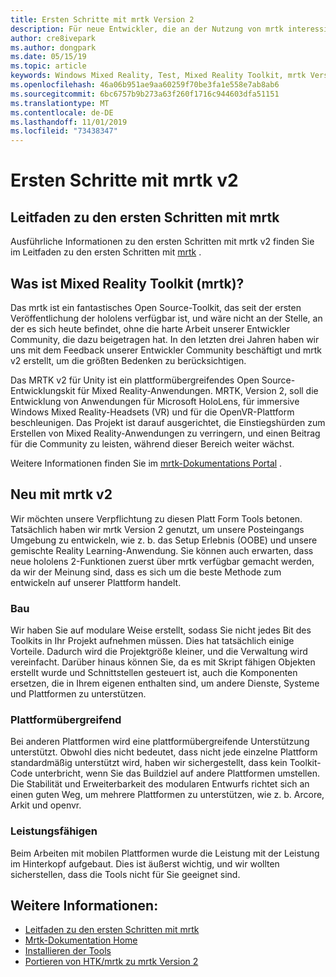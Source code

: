 ```yaml
---
title: Ersten Schritte mit mrtk Version 2
description: Für neue Entwickler, die an der Nutzung von mrtk interessiert sind
author: cre8ivepark
ms.author: dongpark
ms.date: 05/15/19
ms.topic: article
keywords: Windows Mixed Reality, Test, Mixed Reality Toolkit, mrtk Version 2, mrtk, Tools, SDK, hololens, hololens 2
ms.openlocfilehash: 46a06b951ae9aa60259f70be3fa1e558e7ab8ab6
ms.sourcegitcommit: 6bc6757b9b273a63f260f1716c944603dfa51151
ms.translationtype: MT
ms.contentlocale: de-DE
ms.lasthandoff: 11/01/2019
ms.locfileid: "73438347"
---
```

# <a name="getting-started-with-mrtk-v2"></a>Ersten Schritte mit mrtk v2

## <a name="mrtk-getting-started-guide"></a>Leitfaden zu den ersten Schritten mit mrtk
Ausführliche Informationen zu den ersten Schritten mit mrtk v2 finden Sie im Leitfaden zu den ersten Schritten mit [mrtk](https://microsoft.github.io/MixedRealityToolkit-Unity/Documentation/GettingStartedWithTheMRTK.html) .

## <a name="what-is-mixed-reality-toolkit-mrtk"></a>Was ist Mixed Reality Toolkit (mrtk)?
Das mrtk ist ein fantastisches Open Source-Toolkit, das seit der ersten Veröffentlichung der hololens verfügbar ist, und wäre nicht an der Stelle, an der es sich heute befindet, ohne die harte Arbeit unserer Entwickler Community, die dazu beigetragen hat. In den letzten drei Jahren haben wir uns mit dem Feedback unserer Entwickler Community beschäftigt und mrtk v2 erstellt, um die größten Bedenken zu berücksichtigen.  

Das MRTK v2 für Unity ist ein plattformübergreifendes Open Source-Entwicklungskit für Mixed Reality-Anwendungen.  MRTK, Version 2, soll die Entwicklung von Anwendungen für Microsoft HoloLens, für immersive Windows Mixed Reality-Headsets (VR) und für die OpenVR-Plattform beschleunigen. Das Projekt ist darauf ausgerichtet, die Einstiegshürden zum Erstellen von Mixed Reality-Anwendungen zu verringern, und einen Beitrag für die Community zu leisten, während dieser Bereich weiter wächst. 

Weitere Informationen finden Sie im [mrtk-Dokumentations Portal](https://microsoft.github.io/MixedRealityToolkit-Unity/README.html) .

## <a name="new-with-mrtk-v2"></a>Neu mit mrtk v2
Wir möchten unsere Verpflichtung zu diesen Platt Form Tools betonen.  Tatsächlich haben wir mrtk Version 2 genutzt, um unsere Posteingangs Umgebung zu entwickeln, wie z. b. das Setup Erlebnis (OOBE) und unsere gemischte Reality Learning-Anwendung.  Sie können auch erwarten, dass neue hololens 2-Funktionen zuerst über mrtk verfügbar gemacht werden, da wir der Meinung sind, dass es sich um die beste Methode zum entwickeln auf unserer Plattform handelt. 

### <a name="modular"></a>Bau
Wir haben Sie auf modulare Weise erstellt, sodass Sie nicht jedes Bit des Toolkits in Ihr Projekt aufnehmen müssen.  Dies hat tatsächlich einige Vorteile.  Dadurch wird die Projektgröße kleiner, und die Verwaltung wird vereinfacht.  Darüber hinaus können Sie, da es mit Skript fähigen Objekten erstellt wurde und Schnittstellen gesteuert ist, auch die Komponenten ersetzen, die in Ihrem eigenen enthalten sind, um andere Dienste, Systeme und Plattformen zu unterstützen.

### <a name="cross-platform"></a>Plattformübergreifend
Bei anderen Plattformen wird eine plattformübergreifende Unterstützung unterstützt.  Obwohl dies nicht bedeutet, dass nicht jede einzelne Plattform standardmäßig unterstützt wird, haben wir sichergestellt, dass kein Toolkit-Code unterbricht, wenn Sie das Buildziel auf andere Plattformen umstellen.  Die Stabilität und Erweiterbarkeit des modularen Entwurfs richtet sich an einen guten Weg, um mehrere Plattformen zu unterstützen, wie z. b. Arcore, Arkit und openvr.

### <a name="performant"></a>Leistungsfähigen
Beim Arbeiten mit mobilen Plattformen wurde die Leistung mit der Leistung im Hinterkopf aufgebaut.  Dies ist äußerst wichtig, und wir wollten sicherstellen, dass die Tools nicht für Sie geeignet sind.

## <a name="see-also"></a>Weitere Informationen:
* [Leitfaden zu den ersten Schritten mit mrtk](https://microsoft.github.io/MixedRealityToolkit-Unity/Documentation/GettingStartedWithTheMRTK.html)
* [Mrtk-Dokumentation Home](https://microsoft.github.io/MixedRealityToolkit-Unity/README.html)
* [Installieren der Tools](install-the-tools.md)
* [Portieren von HTK/mrtk zu mrtk Version 2](https://microsoft.github.io/MixedRealityToolkit-Unity/Documentation/HTKToMRTKPortingGuide.html)

